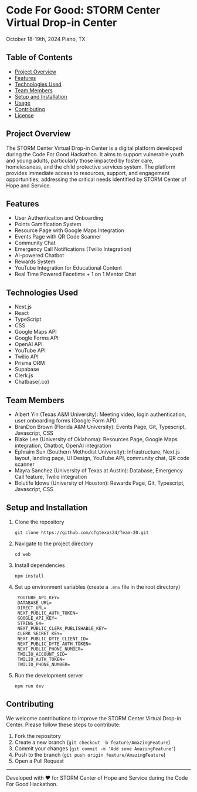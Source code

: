 # Code For Good: STORM Center Virtual Drop-in Center
October 18-19th, 2024
Plano, TX

## Table of Contents
- [Project Overview](#project-overview)
- [Features](#features)
- [Technologies Used](#technologies-used)
- [Team Members](#team-members)
- [Setup and Installation](#setup-and-installation)
- [Usage](#usage)
- [Contributing](#contributing)
- [License](#license)

## Project Overview

The STORM Center Virtual Drop-in Center is a digital platform developed during the Code For Good Hackathon. It aims to support vulnerable youth and young adults, particularly those impacted by foster care, homelessness, and the child protective services system. The platform provides immediate access to resources, support, and engagement opportunities, addressing the critical needs identified by STORM Center of Hope and Service.

## Features

- User Authentication and Onboarding
- Points Gamification System
- Resource Page with Google Maps Integration
- Events Page with QR Code Scanner
- Community Chat
- Emergency Call Notifications (Twilio Integration)
- AI-powered Chatbot
- Rewards System
- YouTube Integration for Educational Content
- Real Time Powered Facetime + 1 on 1 Mentor Chat

## Technologies Used

- Next.js
- React
- TypeScript
- CSS
- Google Maps API
- Google Forms API
- OpenAI API
- YouTube API
- Twilio API
- Prisma ORM
- Supabase
- Clerk.js
- Chatbase(.co)

## Team Members

- Albert Yin (Texas A&M University): Meeting video, login authentication, user onboarding forms (Google Form API)
- BranDon Brown (Florida A&M University): Events Page, Git, Typescript, Javascript, CSS
- Blake Lee (University of Oklahoma): Resources Page, Google Maps integration, Chatbot, OpenAI integration
- Ephraim Sun (Southern Methodist University): Infrastructure, Next.js layout, landing page, UI Design, YouTube API, community chat, QR code scanner
- Mayra Sanchez (University of Texas at Austin): Database, Emergency Call feature, Twilio integration
- Bolutife Idowu (University of Houston): Rewards Page, Git, Typescript, Javascript, CSS

## Setup and Installation


1. Clone the repository
   ```
   git clone https://github.com/cfgtexas24/Team-20.git
   ```
2. Navigate to the project directory
   ```
   cd web
   ```
3. Install dependencies
   ```
   npm install
   ```
4. Set up environment variables (create a `.env` file in the root directory)
   ```
    YOUTUBE_API_KEY=
    DATABASE_URL=
    DIRECT_URL=
    NEXT_PUBLIC_AUTH_TOKEN=
    GOOGLE_API_KEY=
    STRING_64=
    NEXT_PUBLIC_CLERK_PUBLISHABLE_KEY=
    CLERK_SECRET_KEY=
    NEXT_PUBLIC_DYTE_CLIENT_ID=
    NEXT_PUBLIC_DYTE_AUTH_TOKEN=
    NEXT_PUBLIC_PHONE_NUMBER=
    TWILIO_ACCOUNT_SID=
    TWILIO_AUTH_TOKEN=
    TWILIO_PHONE_NUMBER=
   ```
5. Run the development server
   ```
   npm run dev
   ```

## Contributing

We welcome contributions to improve the STORM Center Virtual Drop-in Center. Please follow these steps to contribute:

1. Fork the repository
2. Create a new branch (`git checkout -b feature/AmazingFeature`)
3. Commit your changes (`git commit -m 'Add some AmazingFeature'`)
4. Push to the branch (`git push origin feature/AmazingFeature`)
5. Open a Pull Request

---

Developed with ❤️ for STORM Center of Hope and Service during the Code For Good Hackathon.